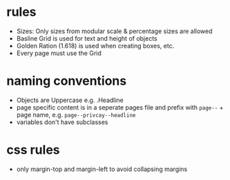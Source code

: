# rules
- Sizes: Only sizes from modular scale & percentage sizes are allowed
- Basline Grid is used for text and height of objects
- Golden Ration (1.618) is used when creating boxes, etc.
- Every page must use the Grid

# naming conventions
- Objects are Uppercase e.g. .Headline
- page specific content is in a seperate pages file and prefix with `page--` + page name, e.g. `page--privcay--headline`
- variables don't have subclasses

# css rules
- only margin-top and margin-left to avoid collapsing margins
